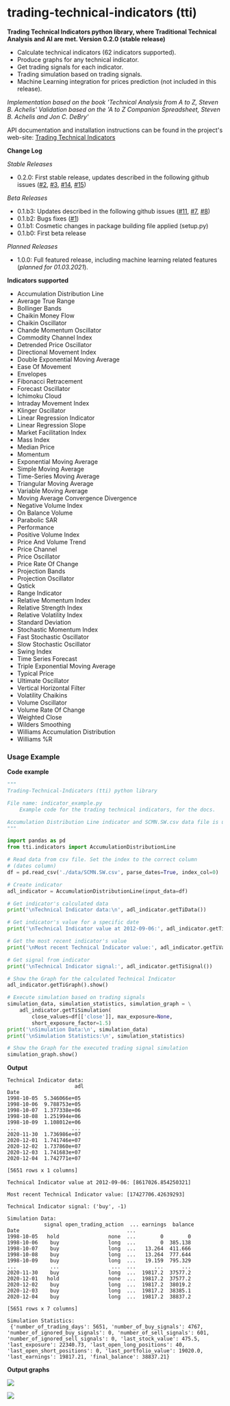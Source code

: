 # trading-technical-indicators (tti)
**Trading Technical Indicators python library, where Traditional Technical Analysis and AI are met. Version 0.2.0 (stable release)**
- Calculate technical indicators (62 indicators supported).
- Produce graphs for any technical indicator.
- Get trading signals for each indicator.
- Trading simulation based on trading signals.
- Machine Learning integration for prices prediction (not included in this release).

*Implementation based on the book 'Technical Analysis from A to Z, Steven B. Achelis'*
*Validation based on the 'A to Z Companion Spreadsheet, Steven B. Achelis and Jon C. DeBry'*

API documentation and installation instructions can be found in the project's web-site:
[Trading Technical Indicators](https://www.trading-technical-indicators.org/)

**Change Log**

*Stable Releases*
- 0.2.0: First stable release, updates described in the following github issues ([#2](https://github.com/vsaveris/trading-technical-indicators/issues/2), [#3](https://github.com/vsaveris/trading-technical-indicators/issues/3), [#14](https://github.com/vsaveris/trading-technical-indicators/issues/14), [#15](https://github.com/vsaveris/trading-technical-indicators/issues/15))

*Beta Releases*
- 0.1.b3: Updates described in the following github issues ([#11](https://github.com/vsaveris/trading-technical-indicators/issues/11), [#7](https://github.com/vsaveris/trading-technical-indicators/issues/7), [#8](https://github.com/vsaveris/trading-technical-indicators/issues/8))
- 0.1.b2: Bugs fixes ([#1](https://github.com/vsaveris/trading-technical-indicators/issues/1))
- 0.1.b1: Cosmetic changes in package building file applied (setup.py)
- 0.1.b0: First beta release

*Planned Releases*
- 1.0.0: Full featured release, including machine learning related features (*planned for 01.03.2021*).

**Indicators supported**
- Accumulation Distribution Line
- Average True Range
- Bollinger Bands
- Chaikin Money Flow
- Chaikin Oscillator
- Chande Momentum Oscillator
- Commodity Channel Index
- Detrended Price Oscillator
- Directional Movement Index
- Double Exponential Moving Average
- Ease Of Movement
- Envelopes
- Fibonacci Retracement
- Forecast Oscillator
- Ichimoku Cloud
- Intraday Movement Index
- Klinger Oscillator
- Linear Regression Indicator
- Linear Regression Slope
- Market Facilitation Index
- Mass Index
- Median Price
- Momentum
- Exponential Moving Average
- Simple Moving Average
- Time-Series Moving Average
- Triangular Moving Average
- Variable Moving Average
- Moving Average Convergence Divergence
- Negative Volume Index
- On Balance Volume
- Parabolic SAR
- Performance
- Positive Volume Index
- Price And Volume Trend
- Price Channel
- Price Oscillator
- Price Rate Of Change
- Projection Bands
- Projection Oscillator
- Qstick
- Range Indicator
- Relative Momentum Index
- Relative Strength Index
- Relative Volatility Index
- Standard Deviation
- Stochastic Momentum Index
- Fast Stochastic Oscillator
- Slow Stochastic Oscillator
- Swing Index
- Time Series Forecast
- Triple Exponential Moving Average
- Typical Price
- Ultimate Oscillator
- Vertical Horizontal Filter
- Volatility Chaikins
- Volume Oscillator
- Volume Rate Of Change
- Weighted Close
- Wilders Smoothing
- Williams Accumulation Distribution
- Williams %R

### Usage Example

**Code example**
```python
"""
Trading-Technical-Indicators (tti) python library

File name: indicator_example.py
    Example code for the trading technical indicators, for the docs.

Accumulation Distribution Line indicator and SCMN.SW.csv data file is used.
"""

import pandas as pd
from tti.indicators import AccumulationDistributionLine

# Read data from csv file. Set the index to the correct column
# (dates column)
df = pd.read_csv('./data/SCMN.SW.csv', parse_dates=True, index_col=0)

# Create indicator
adl_indicator = AccumulationDistributionLine(input_data=df)

# Get indicator's calculated data
print('\nTechnical Indicator data:\n', adl_indicator.getTiData())

# Get indicator's value for a specific date
print('\nTechnical Indicator value at 2012-09-06:', adl_indicator.getTiValue('2012-09-06'))

# Get the most recent indicator's value
print('\nMost recent Technical Indicator value:', adl_indicator.getTiValue())

# Get signal from indicator
print('\nTechnical Indicator signal:', adl_indicator.getTiSignal())

# Show the Graph for the calculated Technical Indicator
adl_indicator.getTiGraph().show()

# Execute simulation based on trading signals
simulation_data, simulation_statistics, simulation_graph = \
    adl_indicator.getTiSimulation(
        close_values=df[['close']], max_exposure=None,
        short_exposure_factor=1.5)
print('\nSimulation Data:\n', simulation_data)
print('\nSimulation Statistics:\n', simulation_statistics)

# Show the Graph for the executed trading signal simulation
simulation_graph.show()
```

**Output**
```
Technical Indicator data:
                      adl
Date
1998-10-05  5.346066e+05
1998-10-06  9.788753e+05
1998-10-07  1.377338e+06
1998-10-08  1.251994e+06
1998-10-09  1.108012e+06
...                  ...
2020-11-30  1.736986e+07
2020-12-01  1.741746e+07
2020-12-02  1.737860e+07
2020-12-03  1.741683e+07
2020-12-04  1.742771e+07

[5651 rows x 1 columns]

Technical Indicator value at 2012-09-06: [8617026.854250321]

Most recent Technical Indicator value: [17427706.42639293]

Technical Indicator signal: ('buy', -1)

Simulation Data:
            signal open_trading_action  ... earnings  balance
Date                                   ...
1998-10-05   hold                none  ...        0        0
1998-10-06    buy                long  ...        0  385.138
1998-10-07    buy                long  ...   13.264  411.666
1998-10-08    buy                long  ...   13.264  777.644
1998-10-09    buy                long  ...   19.159  795.329
...           ...                 ...  ...      ...      ...
2020-11-30    buy                long  ...  19817.2  37577.2
2020-12-01   hold                none  ...  19817.2  37577.2
2020-12-02    buy                long  ...  19817.2  38019.2
2020-12-03    buy                long  ...  19817.2  38385.1
2020-12-04    buy                long  ...  19817.2  38837.2

[5651 rows x 7 columns]

Simulation Statistics:
 {'number_of_trading_days': 5651, 'number_of_buy_signals': 4767, 'number_of_ignored_buy_signals': 0, 'number_of_sell_signals': 601, 'number_of_ignored_sell_signals': 0, 'last_stock_value': 475.5, 'last_exposure': 22340.73, 'last_open_long_positions': 40, 'last_open_short_positions': 0, 'last_portfolio_value': 19020.0, 'last_earnings': 19817.21, 'final_balance': 38837.21}
```

**Output graphs**

![](./examples/for_docs/figures/example_AccumulationDistributionLine.png?raw=true)

![](./examples/for_docs/figures/simulation_AccumulationDistributionLine.png?raw=true)
